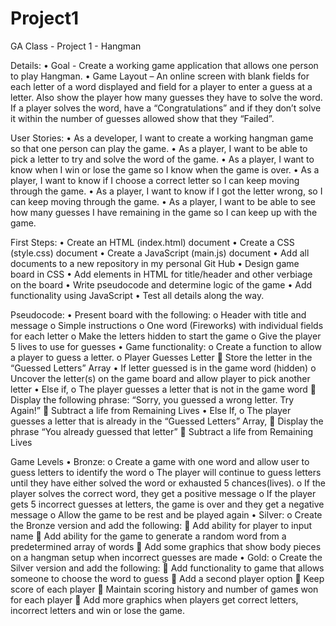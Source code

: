 # Project1
GA Class - Project 1 - Hangman

Details:
•	Goal - Create a working game application that allows one person to play Hangman.
•	Game Layout – An online screen with blank fields for each letter of a word displayed and field for a player to enter a guess at a letter. Also show the player how many guesses they have to solve the word. If a player solves the word, have a “Congratulations” and if they don’t solve it within the number of guesses allowed show that they “Failed”.

User Stories:
•	As a developer, I want to create a working hangman game so that one person can play the game.
•	As a player, I want to be able to pick a letter to try and solve the word of the game.
•	As a player, I want to know when I win or lose the game so I know when the game is over.
•	As a player, I want to know if I choose a correct letter so I can keep moving through the game.
•	As a player, I want to know if I got the letter wrong, so I can keep moving through the game.
•	As a player, I want to be able to see how many guesses I have remaining in the game so I can keep up with the game.

First Steps:
•	Create an HTML (index.html) document
•	Create a CSS (style.css) document
•	Create a JavaScript (main.js) document 
•	Add all documents to a new repository in my personal Git Hub
•	Design game board in CSS
•	Add elements in HTML for title/header and other verbiage on the board
•	Write pseudocode and determine logic of the game 
•	Add functionality using JavaScript
•	Test all details along the way.

Pseudocode:
•	Present board with the following:
  o	Header with title and message
  o	Simple instructions
  o	One word (Fireworks) with individual fields for each letter
  o	Make the letters hidden to start the game
  o	Give the player 5 lives to use for guesses
•	Game functionality:
  o	Create a function to allow a player to guess a letter.
  o	Player Guesses Letter
    	Store the letter in the “Guessed Letters” Array
      •	If letter guessed is in the game word (hidden)
        o	Uncover the letter(s) on the game board and allow player to pick another letter
      •	Else if, 
        o	The player guesses a letter that is not in the game word
          	Display the following phrase: “Sorry, you guessed a wrong letter. Try Again!”
          	Subtract a life from Remaining Lives
      •	Else If,
        o	The player guesses a letter that is already in the “Guessed Letters” Array,
          	Display the phrase “You already guessed that letter” 
          	Subtract a life from Remaining Lives


Game Levels
  •	Bronze:
    o	Create a game with one word and allow user to guess letters to identify the word
    o	The player will continue to guess letters until they have either solved the word or exhausted 5 chances(lives).
    o	If the player solves the correct word, they get a positive message
    o	If the player gets 5 incorrect guesses at letters, the game is over and they get a negative message
    o	Allow the game to be rest and be played again
  •	Silver:
    o	Create the Bronze version and add the following:
      	Add ability for player to input name
      	Add ability for the game to generate a random word from a predetermined array of words
      	Add some graphics that show body pieces on a hangman setup when incorrect guesses are made
  •	Gold:
    o Create the Silver version and add the following:
      	Add functionality to game that allows someone to choose the word to guess
      	Add a second player option
      	Keep score of each player
      	Maintain scoring history and number of games won for each player
      	Add more graphics when players get correct letters, incorrect letters and win or lose the game.

